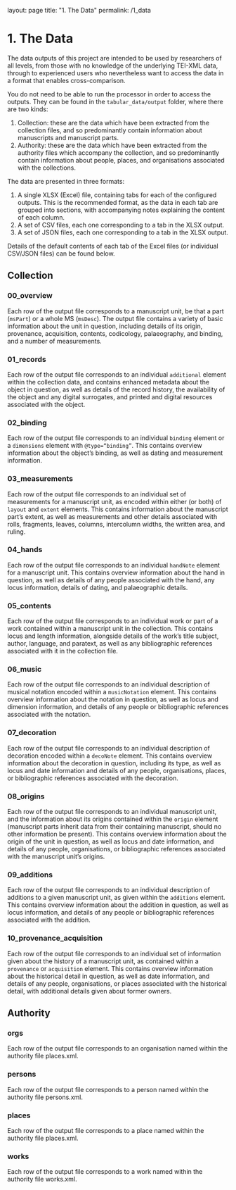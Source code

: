 layout: page
title: "1. The Data"
permalink: /1_data

# 1. The Data

The data outputs of this project are intended to be used by researchers of all levels, from those with no knowledge of the underlying TEI-XML data, through to experienced users who nevertheless want to access the data in a format that enables cross-comparison.

You do not need to be able to run the processor in order to access the outputs. They can be found in the `tabular_data/output` folder, where there are two kinds:

1.	Collection: these are the data which have been extracted from the collection files, and so predominantly contain information about manuscripts and manuscript parts.
2.	Authority: these are the data which have been extracted from the authority files which accompany the collection, and so predominantly contain information about people, places, and organisations associated with the collections.

The data are presented in three formats:

1.	A single XLSX (Excel) file, containing tabs for each of the configured outputs. This is the recommended format, as the data in each tab are grouped into sections, with accompanying notes explaining the content of each column.
2.	A set of CSV files, each one corresponding to a tab in the XLSX output.
3.	A set of JSON files, each one corresponding to a tab in the XLSX output.

Details of the default contents of each tab of the Excel files (or individual CSV/JSON files) can be found below.

## Collection

### 00_overview

Each row of the output file corresponds to a manuscript unit, be that a part (`msPart`) or a whole MS (`msDesc`). The output file contains a variety of basic information about the unit in question, including details of its origin, provenance, acquisition, contents, codicology, palaeography, and binding, and a number of measurements.

### 01_records

Each row of the output file corresponds to an individual `additional` element within the collection data, and contains enhanced metadata about the object in question, as well as details of the record history, the availability of the object and any digital surrogates, and printed and digital resources associated with the object.

### 02_binding

Each row of the output file corresponds to an individual `binding` element or a `dimensions` element with `@type=“binding”`. This contains overview information about the object’s binding, as well as dating and measurement information.

### 03_measurements

Each row of the output file corresponds to an individual set of measurements for a manuscript unit, as encoded within either (or both) of `layout` and `extent` elements. This contains information about the manuscript part’s extent, as well as measurements and other details associated with rolls, fragments, leaves, columns, intercolumn widths, the written area, and ruling.

### 04_hands

Each row of the output file corresponds to an individual `handNote` element for a manuscript unit. This contains overview information about the hand in question, as well as details of any people associated with the hand, any locus information, details of dating, and palaeographic details.

### 05_contents

Each row of the output file corresponds to an individual work or part of a work contained within a manuscript unit in the collection. This contains locus and length information, alongside details of the work’s title subject, author, language, and paratext, as well as any bibliographic references associated with it in the collection file.

### 06_music

Each row of the output file corresponds to an individual description of musical notation encoded within a `musicNotation` element. This contains overview information about the notation in question, as well as locus and dimension information, and details of any people or bibliographic references associated with the notation.

### 07_decoration

Each row of the output file corresponds to an individual description of decoration encoded within a `decoNote` element. This contains overview information about the decoration in question, including its type, as well as locus and date information and details of any people, organisations, places, or bibliographic references associated with the decoration.

### 08_origins

Each row of the output file corresponds to an individual manuscript unit, and the information about its origins contained within the `origin` element (manuscript parts inherit data from their containing manuscript, should no other information be present). This contains overview information about the origin of the unit in question, as well as locus and date information, and details of any people, organisations, or bibliographic references associated with the manuscript unit’s origins.

### 09_additions

Each row of the output file corresponds to an individual description of additions to a given manuscript unit, as given within the `additions` element. This contains overview information about the addition in question, as well as locus information, and details of any people or bibliographic references associated with the addition.

### 10_provenance_acquisition	

Each row of the output file corresponds to an individual set of information given about the history of a manuscript unit, as contained within a `provenance` or `acquisition` element. This contains overview information about the historical detail in question, as well as date information, and details of any people, organisations, or places associated with the historical detail, with additional details given about former owners.

## Authority

### orgs

Each row of the output file corresponds to an organisation named within the authority file places.xml.

### persons

Each row of the output file corresponds to a person named within the authority file persons.xml.

### places

Each row of the output file corresponds to a place named within the authority file places.xml.

### works

Each row of the output file corresponds to a work named within the authority file works.xml.
